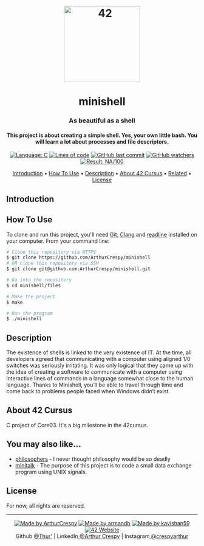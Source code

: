<h1 align="center">
  <br>
  <a href="https://www.github.com/ArthurCrespy"><img src="https://42.fr/wp-content/uploads/2021/05/42-Final-sigle-seul.svg" alt="42" width="200"></a>
  <br><br>
  minishell
  <br>
</h1>

<h3 align="center">As beautiful as a shell</h3>

<h4 align="center">This project is about creating a simple shell.
Yes, your own little bash.
You will learn a lot about processes and file descriptors.</a></h4>

<p align="center">
    <a href="https://github.com/ArthurCrespy/minishell/search?l=c"> <img alt="Language: C" src="https://img.shields.io/badge/language-C-orange"></a>
    <a href="https://github.com/ArthurCrespy/minishell"> <img alt="Lines of code" src="https://img.shields.io/tokei/lines/github/ArthurCrespy/minishell"></a>
    <a href="https://github.com/ArthurCrespy/minishell/commits"> <img alt="GitHub last commit" src="https://img.shields.io/github/last-commit/ArthurCrespy/minishell?color=yellow"></a>
    <a href="https://github.com/ArthurCrespy/minishell/watchers"> <img alt="GitHub watchers" src="https://img.shields.io/github/watchers/ArthurCrespy/minishell?color=ff69b4"></a>
    <a href="https://projects.intra.42.fr/42cursus-minishell/acrespy"> <img alt="Result: NA/100" src="https://img.shields.io/badge/result-NA/100-brightgreen"></a>

</p>

<p align="center">
  <a href="#introduction">Introduction</a> •
  <a href="#how-to-use">How To Use</a> •
  <a href="#description">Description</a> •
  <a href="#about-42-cursus">About 42 Cursus</a> •
  <a href="#you-may-also-like">Related</a> •
  <a href="#license">License</a>
</p>

## Introduction


## How To Use

To clone and run this project, you'll need [Git](https://git-scm.com), [Clang](https://clang.llvm.org/) and [readline](https://ftp.gnu.org/gnu/readline/) installed on your computer. From your command line:

```bash
# Clone this repository via HTTPS
$ git clone https://github.com/ArthurCrespy/minishell
# OR clone this repository via SSH
$ git clone git@github.com:ArthurCrespy/minishell.git

# Go into the repository
$ cd minishell/files

# Make the project
$ make

# Run the program
$ ./minishell
```

## Description

The existence of shells is linked to the very existence of IT.
At the time, all developers agreed that communicating with a computer using aligned 1/0 switches was seriously irritating.
It was only logical that they came up with the idea of creating a software to communicate with a computer using interactive lines of commands in a language somewhat close to the human language.
Thanks to Minishell, you’ll be able to travel through time and come back to problems people faced when Windows didn’t exist.

## About 42 Cursus

C project of Core03. It's a big milestone in the 42cursus.

## You may also like...

- [philosophers](https://github.com/ArthurCrespy/philosophers) - I never thought philosophy would be so deadly
- [minitalk](https://github.com/ArthurCrespy/minitalk) - The purpose of this project is to code a small data exchange program using UNIX signals.

## License

For now, all rights are reserved.

---
<p align="center">
    <a href="https://github.com/ArthurCrespy"> <img alt="Made by ArthurCrespy" src="https://img.shields.io/badge/made%20by-ArthurCrespy-blue"></a>
    <a href="https://github.com/arm-and-b"> <img alt="Made by armandb" src="https://img.shields.io/badge/made%20by-armandb-blue"></a>
    <a href="https://github.com/kavishan59"> <img alt="Made by kavishan59" src="https://img.shields.io/badge/made%20by-kavishan59-blue"></a>
    <a href="https://42.fr"><img alt="42 Website" src="https://img.shields.io/badge/website-42.fr-blue"></a>
    <br>
    Github <a href="https://github.com/ArthurCrespy" target="_blank">@Thur'</a> |
    LinkedIn<a href="https://fr.linkedin.com/in/crespyarthur" target="_blank"> @Arthur Crespy</a> |
    Instagram<a href="https://instagram.com/arthurcrespy" target="_blank"> @crespyarthur</a> 
</p>
